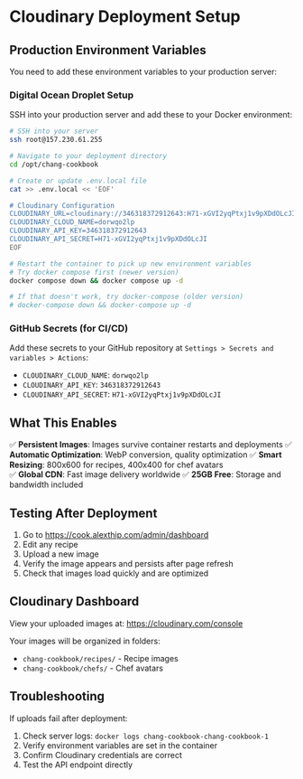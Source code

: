 # Cloudinary Deployment Setup

## Production Environment Variables

You need to add these environment variables to your production server:

### Digital Ocean Droplet Setup

SSH into your production server and add these to your Docker environment:

```bash
# SSH into your server
ssh root@157.230.61.255

# Navigate to your deployment directory
cd /opt/chang-cookbook

# Create or update .env.local file
cat >> .env.local << 'EOF'

# Cloudinary Configuration
CLOUDINARY_URL=cloudinary://346318372912643:H71-xGVI2yqPtxj1v9pXDdOLcJI@dorwqo2lp
CLOUDINARY_CLOUD_NAME=dorwqo2lp
CLOUDINARY_API_KEY=346318372912643
CLOUDINARY_API_SECRET=H71-xGVI2yqPtxj1v9pXDdOLcJI
EOF

# Restart the container to pick up new environment variables
# Try docker compose first (newer version)
docker compose down && docker compose up -d

# If that doesn't work, try docker-compose (older version)
# docker-compose down && docker-compose up -d
```

### GitHub Secrets (for CI/CD)

Add these secrets to your GitHub repository at `Settings > Secrets and variables > Actions`:

- `CLOUDINARY_CLOUD_NAME`: `dorwqo2lp`
- `CLOUDINARY_API_KEY`: `346318372912643`
- `CLOUDINARY_API_SECRET`: `H71-xGVI2yqPtxj1v9pXDdOLcJI`

## What This Enables

✅ **Persistent Images**: Images survive container restarts and deployments
✅ **Automatic Optimization**: WebP conversion, quality optimization
✅ **Smart Resizing**: 800x600 for recipes, 400x400 for chef avatars  
✅ **Global CDN**: Fast image delivery worldwide
✅ **25GB Free**: Storage and bandwidth included

## Testing After Deployment

1. Go to https://cook.alexthip.com/admin/dashboard
2. Edit any recipe
3. Upload a new image
4. Verify the image appears and persists after page refresh
5. Check that images load quickly and are optimized

## Cloudinary Dashboard

View your uploaded images at: https://cloudinary.com/console

Your images will be organized in folders:
- `chang-cookbook/recipes/` - Recipe images  
- `chang-cookbook/chefs/` - Chef avatars

## Troubleshooting

If uploads fail after deployment:
1. Check server logs: `docker logs chang-cookbook-chang-cookbook-1`
2. Verify environment variables are set in the container
3. Confirm Cloudinary credentials are correct
4. Test the API endpoint directly